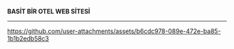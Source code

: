 **BASİT BİR OTEL WEB SİTESİ**

---

https://github.com/user-attachments/assets/b6cdc978-089e-472e-ba85-1b1b2edb58c3

